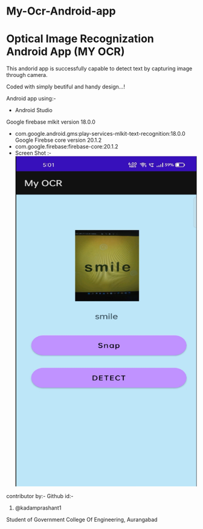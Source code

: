 # My-Ocr-Android-app

# Optical Image Recognization Android App  (MY OCR)

This andorid app is successfully capable to detect text by capturing image through camera.

 Coded with simply beutiful and handy design...!

Android app using:-
 -  Android Studio

   Google firebase mlkit version 18.0.0
- com.google.android.gms:play-services-mlkit-text-recognition:18.0.0
   Google Firebse core version 20.1.2
-  com.google.firebase:firebase-core:20.1.2
-  
   Screen Shot :- 
        ![](Image%20file/Detect.jpg)
 
 contributor by:-
      Github id:-
  1) @kadamprashant1

 Student of Government College Of Engineering, Aurangabad


